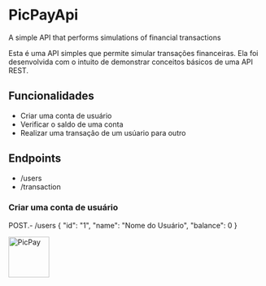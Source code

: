 # PicPayApi
A simple API that performs simulations of financial transactions

Esta é uma API simples que permite simular transações financeiras. Ela foi desenvolvida com o intuito de demonstrar conceitos básicos de uma API REST.

## Funcionalidades

- Criar uma conta de usuário
- Verificar o saldo de uma conta
- Realizar uma transação de um usúario para outro

## Endpoints
- /users 
- /transaction

### Criar uma conta de usuário
POST.- /users 
{
  "id": "1",
  "name": "Nome do Usuário",
  "balance": 0
}

<a href="https://picpay.com"><img src="https://cdn4.iconfinder.com/data/icons/logos-and-brands-1/512/151_PicPay_logo_logos-512.png" alt="PicPay" width="80"></a>

